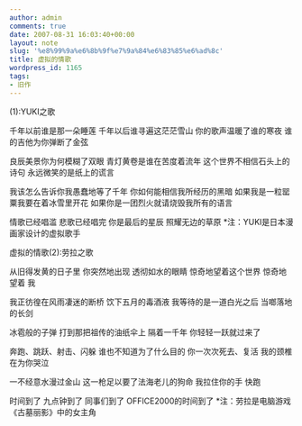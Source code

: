 ```yaml
---
author: admin
comments: true
date: 2007-08-31 16:03:40+00:00
layout: note
slug: '%e8%99%9a%e6%8b%9f%e7%9a%84%e6%83%85%e6%ad%8c'
title: 虚拟的情歌
wordpress_id: 1165
tags:
- 旧作
---
```


(1):YUKI之歌

千年以前谁是那一朵睡莲
千年以后谁寻遍这茫茫雪山
你的歌声温暖了谁的寒夜
谁的吉他为你弹断了金弦

良辰美景你为何模糊了双眼
青灯黄卷是谁在苦度着流年
这个世界不相信石头上的诗句
永远微笑的是纸上的谎言

我该怎么告诉你我愚蠢地等了千年
你如何能相信我所经历的黑暗
如果我是一粒罂粟我要在着冰雪里开花
如果你是一团烈火就请烧毁我所有的语言

情歌已经唱滥
悲歌已经唱完
你是最后的星辰
照耀无边的草原
*注：YUKI是日本漫画家设计的虚拟歌手 

 虚拟的情歌(2):劳拉之歌

从旧得发黄的日子里
你突然地出现
透彻如水的眼睛
惊奇地望着这个世界
惊奇地望着
我

我正彷徨在风雨凄迷的断桥
饮下五月的毒酒液
我等待的是一道白光之后
当啷落地的长剑

冰雹般的子弹
打到那把祖传的油纸伞上
隔着一千年
你轻轻一跃就过来了

奔跑、跳跃、射击、闪躲
谁也不知道为了什么目的
你一次次死去、复活
我的颈椎在为你哭泣

一不经意水漫过金山
这一枪足以要了法海老儿的狗命
我拉住你的手
快跑

时间到了
九点钟到了
同事们到了
OFFICE2000的时间到了
*注：劳拉是电脑游戏《古墓丽影》中的女主角 
